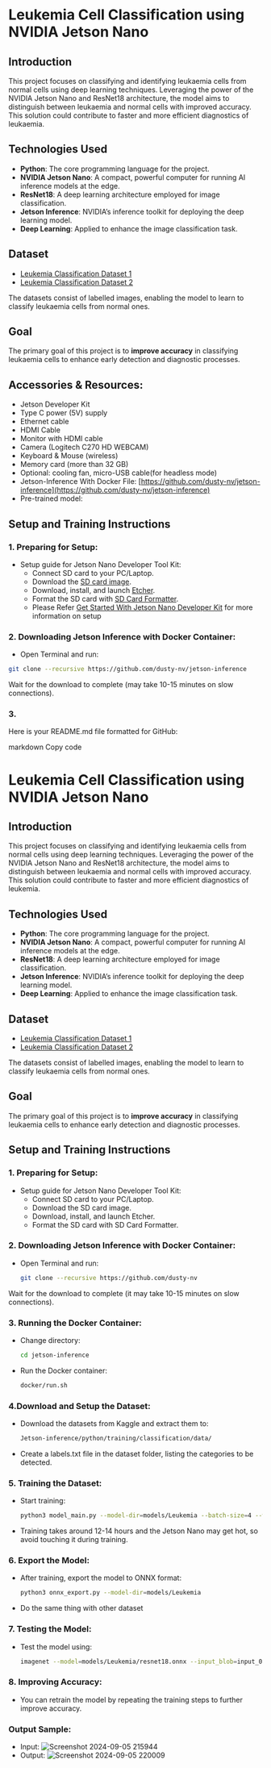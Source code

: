 # Leukemia Cell Classification using NVIDIA Jetson Nano

## Introduction

This project focuses on classifying and identifying leukaemia cells from normal cells using deep learning techniques. Leveraging the power of the NVIDIA Jetson Nano and ResNet18 architecture, the model aims to distinguish between leukaemia and normal cells with improved accuracy. This solution could contribute to faster and more efficient diagnostics of leukaemia.

## Technologies Used
- **Python**: The core programming language for the project.
- **NVIDIA Jetson Nano**: A compact, powerful computer for running AI inference models at the edge.
- **ResNet18**: A deep learning architecture employed for image classification.
- **Jetson Inference**: NVIDIA’s inference toolkit for deploying the deep learning model.
- **Deep Learning**: Applied to enhance the image classification task.

## Dataset
- [Leukemia Classification Dataset 1](https://www.kaggle.com/datasets/hamzairfan503/leukemia-classification-dataset/data)
- [Leukemia Classification Dataset 2](https://www.kaggle.com/datasets/andrewmvd/leukemia-classification/discussion/293071)

The datasets consist of labelled images, enabling the model to learn to classify leukaemia cells from normal ones.

## Goal
The primary goal of this project is to **improve accuracy** in classifying leukaemia cells to enhance early detection and diagnostic processes.

## Accessories & Resources:
- Jetson Developer Kit 
- Type C power (5V) supply
- Ethernet cable
- HDMI Cable
- Monitor with HDMI cable
- Camera (Logitech C270 HD WEBCAM)
- Keyboard & Mouse (wireless)
- Memory card (more than 32 GB)
- Optional: cooling fan, micro-USB cable(for headless mode)
- Jetson-Inference With Docker File: [https://github.com/dusty-nv/jetson-inference](https://github.com/dusty-nv/jetson-inference)
- Pre-trained model: [](https://drive.google.com/drive/folders/1galH0g3vvRG6K12Bl6jAvCBWPM5r3aKI?usp=sharing)



## Setup and Training Instructions
### 1. Preparing for Setup:
- Setup guide for Jetson Nano Developer Tool Kit:
  - Connect SD card to your PC/Laptop.
  - Download the [SD card image](https://developer.nvidia.com/jetson-nano-sd-card-image).
  - Download, install, and launch [Etcher](https://etcher.balena.io/).
  - Format the SD card with [SD Card Formatter](https://www.sdcard.org/downloads/formatter/sd-memory-card-formatter-for-windows-download/).
  - Please Refer [Get Started With Jetson Nano Developer Kit](https://developer.nvidia.com/embedded/learn/get-started-jetson-nano-devkit#intro) for more information on setup

### 2.  Downloading Jetson Inference with Docker Container:
-  Open Terminal and run:
  ```bash
  git clone --recursive https://github.com/dusty-nv/jetson-inference
```
Wait for the download to complete (may take 10-15 minutes on slow connections).

### 3. 
Here is your README.md file formatted for GitHub:

markdown
Copy code
# Leukemia Cell Classification using NVIDIA Jetson Nano

## Introduction

This project focuses on classifying and identifying leukaemia cells from normal cells using deep learning techniques. Leveraging the power of the NVIDIA Jetson Nano and ResNet18 architecture, the model aims to distinguish between leukaemia and normal cells with improved accuracy. This solution could contribute to faster and more efficient diagnostics of leukemia.

## Technologies Used
- **Python**: The core programming language for the project.
- **NVIDIA Jetson Nano**: A compact, powerful computer for running AI inference models at the edge.
- **ResNet18**: A deep learning architecture employed for image classification.
- **Jetson Inference**: NVIDIA’s inference toolkit for deploying the deep learning model.
- **Deep Learning**: Applied to enhance the image classification task.

## Dataset
- [Leukemia Classification Dataset 1](https://www.kaggle.com/datasets/hamzairfan503/leukemia-classification-dataset/data)
- [Leukemia Classification Dataset 2](https://www.kaggle.com/datasets/andrewmvd/leukemia-classification/discussion/293071)

The datasets consist of labelled images, enabling the model to learn to classify leukaemia cells from normal ones.

## Goal
The primary goal of this project is to **improve accuracy** in classifying leukaemia cells to enhance early detection and diagnostic processes.

## Setup and Training Instructions

### 1. Preparing for Setup:
- Setup guide for Jetson Nano Developer Tool Kit:
  - Connect SD card to your PC/Laptop.
  - Download the SD card image.
  - Download, install, and launch Etcher.
  - Format the SD card with SD Card Formatter.

### 2. Downloading Jetson Inference with Docker Container:
- Open Terminal and run:
  ```bash
  git clone --recursive https://github.com/dusty-nv
  
Wait for the download to complete (it may take 10-15 minutes on slow connections).
### 3. Running the Docker Container:
- Change directory:
  ```bash
  cd jetson-inference
  ```
- Run the Docker container:
  ```bash
  docker/run.sh
  ```
### 4.Download and Setup the Dataset:
- Download the datasets from Kaggle and extract them to:
  ```bash
  Jetson-inference/python/training/classification/data/
  ```
- Create a labels.txt file in the dataset folder, listing the categories to be detected.
### 5. Training the Dataset:
- Start training:
  ```bash
  python3 model_main.py --model-dir=models/Leukemia --batch-size=4 --workers=1 --epochs=100 data/Leukemia
  ```
- Training takes around 12-14 hours and the Jetson Nano may get hot, so avoid touching it during training.
### 6. Export the Model:
- After training, export the model to ONNX format:
  ```bash
  python3 onnx_export.py --model-dir=models/Leukemia
  ```
- Do the same thing with other dataset
### 7. Testing the Model:
- Test the model using:
  ```bash
  imagenet --model=models/Leukemia/resnet18.onnx --input_blob=input_0 --output_blob=output_0 --labels=data/Leukemia/labels.txt data/Project/Input data/Project/Output
  ```
### 8. Improving Accuracy:
- You can retrain the model by repeating the training steps to further improve accuracy.

### Output Sample:
- Input: ![Screenshot 2024-09-05 215944](https://github.com/user-attachments/assets/be54fcc8-b1e5-43fe-b8fb-bd44f4d41fbe)
- Output: ![Screenshot 2024-09-05 220009](https://github.com/user-attachments/assets/017801d0-8c4a-4b43-812a-4ee1371b0c5d)



